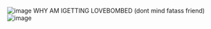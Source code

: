 ![image](https://github.com/user-attachments/assets/54817fd3-c6d6-4457-b621-405069806c7b)
WHY AM IGETTING LOVEBOMBED (dont mind fatass friend)
![image](https://github.com/user-attachments/assets/ff747dc0-b364-41dc-94e6-6f93e8674c03)
